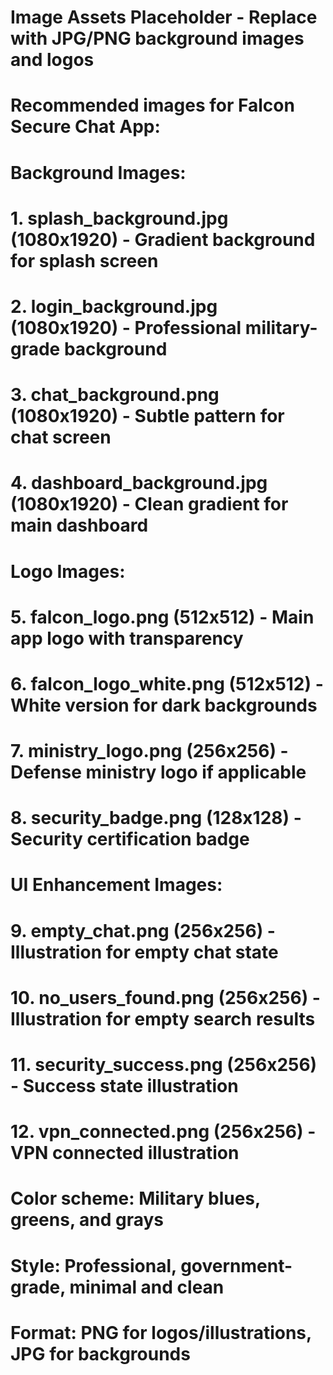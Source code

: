 # Image Assets Placeholder - Replace with JPG/PNG background images and logos
# Recommended images for Falcon Secure Chat App:

# Background Images:
# 1. splash_background.jpg (1080x1920) - Gradient background for splash screen
# 2. login_background.jpg (1080x1920) - Professional military-grade background
# 3. chat_background.png (1080x1920) - Subtle pattern for chat screen
# 4. dashboard_background.jpg (1080x1920) - Clean gradient for main dashboard

# Logo Images:
# 5. falcon_logo.png (512x512) - Main app logo with transparency
# 6. falcon_logo_white.png (512x512) - White version for dark backgrounds
# 7. ministry_logo.png (256x256) - Defense ministry logo if applicable
# 8. security_badge.png (128x128) - Security certification badge

# UI Enhancement Images:
# 9. empty_chat.png (256x256) - Illustration for empty chat state
# 10. no_users_found.png (256x256) - Illustration for empty search results
# 11. security_success.png (256x256) - Success state illustration
# 12. vpn_connected.png (256x256) - VPN connected illustration

# Color scheme: Military blues, greens, and grays
# Style: Professional, government-grade, minimal and clean
# Format: PNG for logos/illustrations, JPG for backgrounds